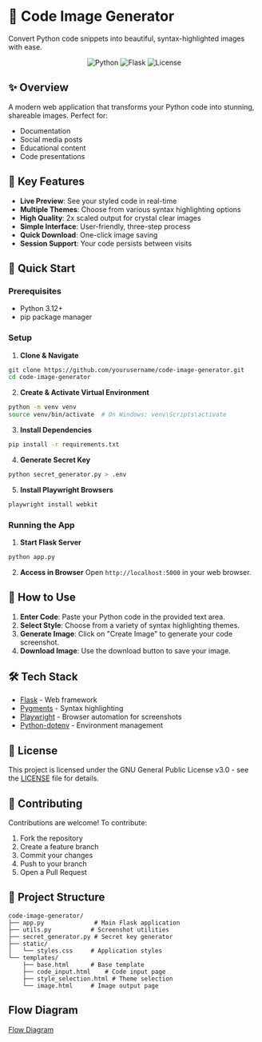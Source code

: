 # 📸 Code Image Generator

Convert Python code snippets into beautiful, syntax-highlighted images with ease.

<div align="center">

![Python](https://img.shields.io/badge/Python-3.12+-blue.svg)
![Flask](https://img.shields.io/badge/Flask-3.1+-green.svg)
![License](https://img.shields.io/badge/license-GPL--3.0-orange.svg)

</div>

## ✨ Overview

A modern web application that transforms your Python code into stunning, shareable images. Perfect for:
- Documentation
- Social media posts
- Educational content
- Code presentations

## 🎯 Key Features

- **Live Preview**: See your styled code in real-time
- **Multiple Themes**: Choose from various syntax highlighting options
- **High Quality**: 2x scaled output for crystal clear images
- **Simple Interface**: User-friendly, three-step process
- **Quick Download**: One-click image saving
- **Session Support**: Your code persists between visits

## 🚀 Quick Start

### Prerequisites

- Python 3.12+
- pip package manager

### Setup

1. **Clone & Navigate**
```bash
git clone https://github.com/yourusername/code-image-generator.git
cd code-image-generator
```

2. **Create & Activate Virtual Environment**
```bash
python -m venv venv
source venv/bin/activate  # On Windows: venv\Scripts\activate
```

3. **Install Dependencies**
```bash
pip install -r requirements.txt
```

4. **Generate Secret Key**
```bash
python secret_generator.py > .env
```

5. **Install Playwright Browsers**
```bash
playwright install webkit
```

### Running the App

1. **Start Flask Server**
```bash
python app.py
```

2. **Access in Browser**
Open `http://localhost:5000` in your web browser.

## 🎨 How to Use

1. **Enter Code**: Paste your Python code in the provided text area.
2. **Select Style**: Choose from a variety of syntax highlighting themes.
3. **Generate Image**: Click on "Create Image" to generate your code screenshot.
4. **Download Image**: Use the download button to save your image.

## 🛠️ Tech Stack

- [Flask](https://flask.palletsprojects.com/) - Web framework
- [Pygments](https://pygments.org/) - Syntax highlighting
- [Playwright](https://playwright.dev/) - Browser automation for screenshots
- [Python-dotenv](https://github.com/theskumar/python-dotenv) - Environment management

## 📝 License

This project is licensed under the GNU General Public License v3.0 - see the [LICENSE](LICENSE) file for details.

## 🤝 Contributing

Contributions are welcome! To contribute:

1. Fork the repository
2. Create a feature branch
3. Commit your changes
4. Push to your branch
5. Open a Pull Request

## 🚧 Project Structure

```
code-image-generator/
├── app.py              # Main Flask application
├── utils.py           # Screenshot utilities
├── secret_generator.py # Secret key generator
├── static/
│   └── styles.css     # Application styles
└── templates/
    ├── base.html      # Base template
    ├── code_input.html    # Code input page
    ├── style_selection.html # Theme selection
    └── image.html     # Image output page
```
## Flow Diagram

[Flow Diagram](https://github.com/AshuApurva14/code-image-generator/blob/45110beed8bf168d6080e70b1e580561032ca0b3/code-image-generator/Flowdiagram.html)
